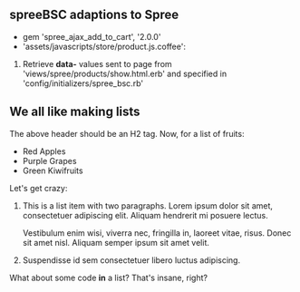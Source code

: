 spreeBSC adaptions to Spree
---------------------------

* gem 'spree_ajax_add_to_cart', '2.0.0'
* 'assets/javascripts/store/product.js.coffee':

1. Retrieve **data-** values sent to page from 'views/spree/products/show.html.erb' and specified in 'config/initializers/spree_bsc.rb' 

We all like making lists
------------------------

The above header should be an H2 tag. Now, for a list of fruits:

* Red Apples
* Purple Grapes
* Green Kiwifruits

Let's get crazy:

1. This is a list item with two paragraphs. Lorem ipsum dolor
   sit amet, consectetuer adipiscing elit. Aliquam hendrerit
   mi posuere lectus.

   Vestibulum enim wisi, viverra nec, fringilla in, laoreet
   vitae, risus. Donec sit amet nisl. Aliquam semper ipsum
   sit amet velit.

2. Suspendisse id sem consectetuer libero luctus adipiscing.

What about some code **in** a list? That's insane, right?
